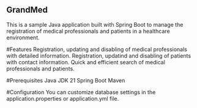 ## GrandMed
This is a sample Java application built with Spring Boot to manage the registration of medical professionals and patients in a healthcare environment.

#Features
Registration, updating and disabling of medical professionals with detailed information.
Registration, updatind and disabling of patients with contact information.
Quick and efficient search of medical professionals and patients.

#Prerequisites
Java JDK 21
Spring Boot
Maven

#Configuration
You can customize database settings in the application.properties or application.yml file.
